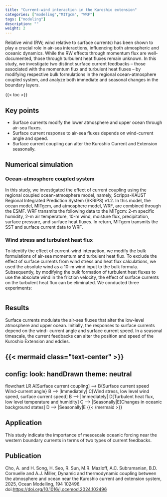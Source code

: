 ```yaml
---
title: "Current-wind interaction in the Kuroshio extension"
categories: ["modeling","MITgcm", "WRF"]
tags: ["modeling"]
description: ""
weight: 2
---
```

Relative wind (RW; wind relative to surface currents) has been shown to play a crucial role in air-sea interactions, influencing both atmospheric and oceanic dynamics. While the RW effects through momentum flux are well-documented, those through turbulent heat fluxes remain unknown. In this study, we investigate two distinct surface current feedbacks – those associated with the momentum flux and turbulent heat fluxes – by modifying respective bulk formulations in the regional ocean-atmosphere coupled system, and analyze both immediate and seasonal changes in the boundary layers.

{{< toc >}}

## Key points
- Surface currents modify the lower atmosphere and upper ocean through air-sea fluxes.
- Surface current response to air-sea fluxes depends on wind-current angle and speed.
- Surface current coupling can alter the Kuroshio Current and Extension seasonally.

## Numerical simulation
### Ocean-atmosphere coupled system
In this study, we investigated the effect of current coupling using the regional coupled ocean-atmosphere model, namely, Scripps-KAUST Regional Integrated Prediction System (SKRIPS) v1.2. In this model, the ocean model, MITgcm, and atmosphere model, WRF, are combined through the ESMF.
WRF transmits the following data to the MITgcm: 2-m specific humidity, 2-m air temperature, 10-m wind, moisture flux, precipitation, surface pressure, and surface heat fluxes. In return, MITgcm transmits the SST and surface current data to WRF.

### Wind stress and turbulent heat flux
To identify the effect of current-wind interaction, we modify the bulk formulations of air-sea momentum and turbulent heat flux.
To exclude the effect of surface currents from wind stress and heat flux calculations, we used the absolute wind as a 10-m wind input to the bulk formula. Subsequently, by modifying the bulk formation of turbulent heat fluxes to use the absolute wind in the friction velocity, the effect of surface currents on the turbulent heat flux can be eliminated. We conducted three experiments:
<div class="col-sm-4 portfolio-item shuffle-item">
  <a href="exp_cases"><img src="/files/research_figs/exp_cases.png" alt=""></a>
</div>

## Results
Surface currents modulate the air-sea fluxes that alter the low-level atmosphere and upper ocean. Initially, the responses to surface currents depend on the wind-
current angle and surface current speed. In a seasonal timescale, the current feedbacks can alter the position and speed of the Kuroshio Extension and eddies.

{{< mermaid class="text-center" >}}
---
config:
  look: handDrawn
  theme: neutral
---
flowchart LR
A[Surface current coupling] --> B{Surface current speed
Wind-current angle}
B --> |Immediately| C[Wind stress,
low level wind speed,
surface current speed]
B --> |Immediately| D[Turbulent heat flux,
low level temperature and humidity]
C --> |Seasonally|E[Changes in oceanic background states]
D --> |Seasonally|E
{{< /mermaid >}}

## Application
This study indicate the importance of mesoscale oceanic forcing near the western boundary currents in terms of two types of current feedbacks.

## Publication
Cho, A. and H. Song, H. Seo, R. Sun, M.R. Mazloff, A.C. Subramanian, B.D. Cornuelle and A.J. Miller, Dynamic and thermodynamic coupling between the atmosphere and ocean near the Kuroshio current and extension system, 2025, Ocean Modelling, 194 102496. doi:https://doi.org/10.1016/j.ocemod.2024.102496
